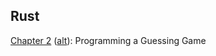 ## Rust

[Chapter 2](https://doc.rust-lang.org/stable/book/ch02-00-guessing-game-tutorial.html) ([alt](https://rust-book.cs.brown.edu/ch02-00-guessing-game-tutorial.html#programming-a-guessing-game)): Programming a Guessing Game
